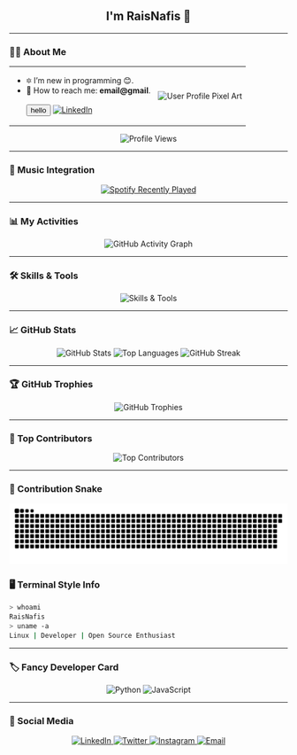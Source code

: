 <h2 align="center">I'm RaisNafis 👋</h2>

---

### 👨‍💻 About Me
<table align="center">
<tr>
<td>
<ul>
<li>🔯 I’m new in programming 😊.</li>
<li>📧 How to reach me: <strong>email@gmail</strong>.</li>
   <br>
   <button>hello</button>
   <a href="https://linkedin.com/in/yourprofile" target="_blank">
    <img src="https://img.shields.io/badge/-LinkedIn-0077B5?style=flat&logo=linkedin&logoColor=white" alt="LinkedIn" />
  </a>
</ul>
</td>
<td>
<img src="https://mir-s3-cdn-cf.behance.net/project_modules/max_1200/6ab41162733715.5a99940063fdc.png" width="150" alt="User Profile Pixel Art" />
</td>
</tr>
</table>

<p align="center">
  <img src="https://komarev.com/ghpvc/?username=RaisNafis&color=blue&style=flat" alt="Profile Views" />
</p>

---

### 🎵 Music Integration
<p align="center">
  <a href="https://spotify-recently-played-readme.vercel.app/api?user=31faqyftcldgtcvn5fcmtsr67ph4&count=2">
    <img src="https://spotify-recently-played-readme.vercel.app/api?user=31faqyftcldgtcvn5fcmtsr67ph4&count=2" alt="Spotify Recently Played" />
  </a>
</p>

---

### 📊 My Activities
<p align="center">
  <img src="https://github-readme-activity-graph.vercel.app/graph?username=RaisNafis&theme=github-dark" alt="GitHub Activity Graph" />
</p>

---

### 🛠️ Skills & Tools
<p align="center">
  <img src="https://skillicons.dev/icons?i=python,javascript,react,nodejs,git,vscode" alt="Skills & Tools" />
</p>

---

### 📈 GitHub Stats
<p align="center">
  <img src="https://github-readme-stats.vercel.app/api?username=RaisNafis&show_icons=true&theme=radical" alt="GitHub Stats" />
  <img src="https://github-readme-stats.vercel.app/api/top-langs/?username=RaisNafis&layout=compact&theme=radical" alt="Top Languages" />
  <img src="https://github-readme-streak-stats.herokuapp.com/?user=RaisNafis&theme=radical" alt="GitHub Streak" />
</p>

---

### 🏆 GitHub Trophies
<p align="center">
  <img src="https://github-profile-trophy.vercel.app/?username=RaisNafis&theme=radical" alt="GitHub Trophies" />
</p>

---

### 👥 Top Contributors
<p align="center">
  <img src="https://contrib.rocks/image?repo=RaisNafis/RaisNafis" alt="Top Contributors" />
</p>

---

### 🐍 Contribution Snake
<p align="center">
  <img src="https://github.com/RaisNafis/RaisNafis/blob/output/dist/github-contribution-grid-snake.svg?color_snake=%2300BFFF&color_grid=%2322272e" alt="Snake Animation" />
</p>


### 🖥️ Terminal Style Info
```bash
> whoami
RaisNafis
> uname -a
Linux | Developer | Open Source Enthusiast
```

---

### 🏷 Fancy Developer Card
<p align="center">
  <img src="https://img.shields.io/badge/-Python-3776AB?style=flat&logo=python&logoColor=white" alt="Python" />
  <img src="https://img.shields.io/badge/-JavaScript-F7DF1E?style=flat&logo=javascript&logoColor=black" alt="JavaScript" />
</p>

---

### 🤝 Social Media
<p align="center">
  <a href="https://linkedin.com/in/yourprofile" target="_blank">
    <img src="https://img.shields.io/badge/-LinkedIn-0077B5?style=flat&logo=linkedin&logoColor=white" alt="LinkedIn" />
  </a>
  <a href="https://twitter.com/yourhandle" target="_blank">
    <img src="https://img.shields.io/badge/-Twitter-1DA1F2?style=flat&logo=twitter&logoColor=white" alt="Twitter" />
  </a>
  <a href="https://instagram.com/yourhandle" target="_blank">
    <img src="https://img.shields.io/badge/-Instagram-E4405F?style=flat&logo=instagram&logoColor=white" alt="Instagram" />
  </a>
  <a href="mailto:youremail@example.com">
    <img src="https://img.shields.io/badge/-Email-D14836?style=flat&logo=gmail&logoColor=white" alt="Email" />
  </a>
</p>
